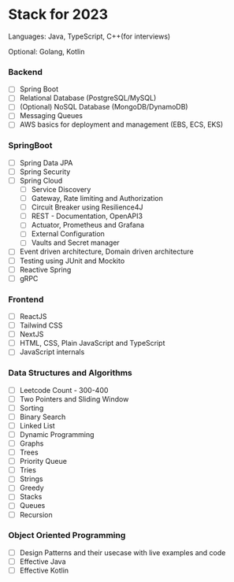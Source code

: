 # Stack for 2023

Languages: Java, TypeScript, C++(for interviews)

Optional: Golang, Kotlin

### Backend

- [ ] Spring Boot
- [ ] Relational Database (PostgreSQL/MySQL)
- [ ] (Optional) NoSQL Database (MongoDB/DynamoDB)
- [ ] Messaging Queues
- [ ] AWS basics for deployment and management (EBS, ECS, EKS)

### SpringBoot

- [ ] Spring Data JPA
- [ ] Spring Security
- [ ] Spring Cloud
  - [ ] Service Discovery
  - [ ] Gateway, Rate limiting and Authorization
  - [ ] Circuit Breaker using Resilience4J
  - [ ] REST - Documentation, OpenAPI3
  - [ ] Actuator, Prometheus and Grafana
  - [ ] External Configuration
  - [ ] Vaults and Secret manager
- [ ] Event driven architecture, Domain driven architecture
- [ ] Testing using JUnit and Mockito
- [ ] Reactive Spring
- [ ] gRPC

### Frontend

- [ ] ReactJS
- [ ] Tailwind CSS
- [ ] NextJS
- [ ] HTML, CSS, Plain JavaScript and TypeScript
- [ ] JavaScript internals

### Data Structures and Algorithms

- [ ] Leetcode Count - 300-400
- [ ] Two Pointers and Sliding Window
- [ ] Sorting
- [ ] Binary Search
- [ ] Linked List
- [ ] Dynamic Programming
- [ ] Graphs
- [ ] Trees
- [ ] Priority Queue
- [ ] Tries
- [ ] Strings
- [ ] Greedy
- [ ] Stacks
- [ ] Queues
- [ ] Recursion

### Object Oriented Programming

- [ ] Design Patterns and their usecase with live examples and code
- [ ] Effective Java
- [ ] Effective Kotlin
